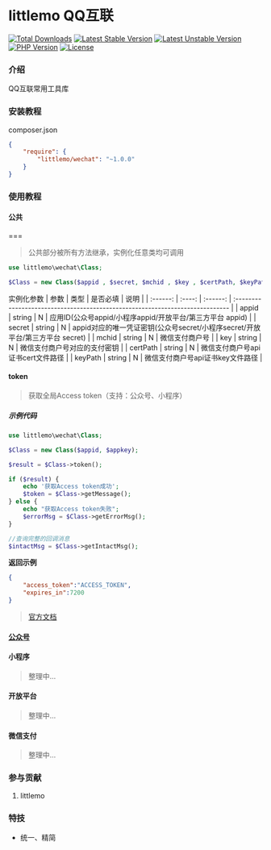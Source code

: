 
littlemo QQ互联
===============

[![Total Downloads](https://poser.pugx.org/littlemo/wechat/downloads)](https://packagist.org/packages/littlemo/wechat)
[![Latest Stable Version](https://poser.pugx.org/littlemo/wechat/v/stable)](https://packagist.org/packages/littlemo/wechat)
[![Latest Unstable Version](https://poser.pugx.org/littlemo/wechat/v/unstable)](https://packagist.org/packages/littlemo/wechat)
[![PHP Version](https://img.shields.io/badge/php-%3E%3D7.0-8892BF.svg)](http://www.php.net/)
[![License](https://poser.pugx.org/littlemo/wechat/license)](https://packagist.org/packages/littlemo/wechat)

### 介绍
QQ互联常用工具库

### 安装教程

composer.json
```json
{
    "require": {
        "littlemo/wechat": "~1.0.0"
    }
}
```
### 使用教程

#### 公共
===

> 公共部分被所有方法继承，实例化任意类均可调用


```php
use littlemo\wechat\Class;

$Class = new Class($appid , $secret, $mchid , $key , $certPath, $keyPath );

```
实例化参数
|   参数   |  类型  | 是否必填 | 说明                                                                          |
| :------: | :----: | :------: | :---------------------------------------------------------------------------- |
|  appid   | string |    N     | 应用ID(公众号appid/小程序appid/开放平台/第三方平台 appid)                     |
|  secret  | string |    N     | appid对应的唯一凭证密钥(公众号secret/小程序secret/开放平台/第三方平台 secret) |
|  mchid   | string |    N     | 微信支付商户号                                                                |
|   key    | string |    N     | 微信支付商户号对应的支付密钥                                                  |
| certPath | string |    N     | 微信支付商户号api证书cert文件路径                                             |
| keyPath  | string |    N     | 微信支付商户号api证书key文件路径                                              |

#### token

> 获取全局Access token（支持：公众号、小程序）  


##### 示例代码


```php
use littlemo\wechat\Class;

$Class = new Class($appid, $appkey);

$result = $Class->token();

if ($result) {
    echo '获取Access token成功';
    $token = $Class->getMessage();
} else {
    echo "获取Access token失败";
    $errorMsg = $Class->getErrorMsg();
}

//查询完整的回调消息
$intactMsg = $Class->getIntactMsg();


```

**返回示例**
```json
{
    "access_token":"ACCESS_TOKEN",
    "expires_in":7200
}
```

> [官方文档](https://developers.weixin.qq.com/doc/offiaccount/Basic_Information/Get_access_token.html)


#### [公众号](https://github.com/littlemolh/composer-qq/tree/main/src/gzh)

#### 小程序

> 整理中...

#### 开放平台

> 整理中...

#### 微信支付

> 整理中...

### 参与贡献

1.  littlemo


### 特技

- 统一、精简
